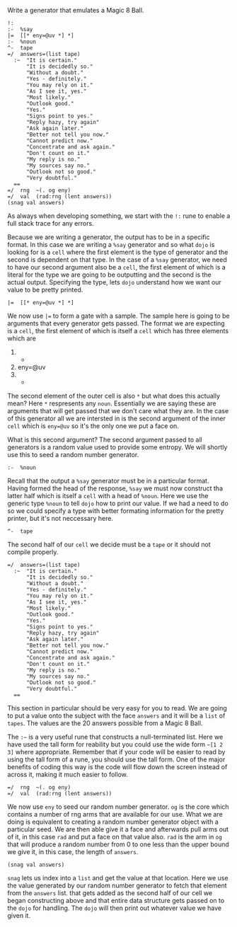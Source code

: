 Write a generator that emulates a Magic 8 Ball.

```
!:
:-  %say
|=  [[* eny=@uv *] *]
:-  %noun
^-  tape
=/  answers=(list tape)
  :~  "It is certain."
      "It is decidedly so."
      "Without a doubt."
      "Yes - definitely."
      "You may rely on it."
      "As I see it, yes."
      "Most likely."
      "Outlook good."
      "Yes."
      "Signs point to yes."
      "Reply hazy, try again"
      "Ask again later."
      "Better not tell you now."
      "Cannot predict now."
      "Concentrate and ask again."
      "Don't count on it."
      "My reply is no."
      "My sources say no."
      "Outlook not so good."
      "Very doubtful."
  ==
=/  rng  ~(. og eny)
=/  val  (rad:rng (lent answers))
(snag val answers)
```

As always when developing something, we start with the `!:` rune to enable a full stack trace for any errors.

Because we are writing a generator, the output has to be in a specific format. In this case we are writing a `%say` generator and so what `dojo` is looking for is a `cell` where the first element is the type of generator and the second is dependent on that type. In the case of a `%say` generator, we need to have our second argument also be a `cell`, the first element of which is a literal for the type we are going to be outputting and the second is the actual output. Specifying the type, lets `dojo` understand how we want our value to be pretty printed.

```
|=  [[* eny=@uv *] *]
```

We now use `|=` to form a gate with a sample. The sample here is going to be arguments that every generator gets passed. The format we are expecting is a `cell`, the first element of which is itself a `cell` which has three elements which are

1.  *
2.  eny=@uv
3.  *

The second element of the outer cell is also `*` but what does this actually mean? Here `*` respresents any `noun`. Essentially we are saying these are arguments that will get passed that we don't care what they are. In the case of this generator all we are intersted in is the second argument of the inner `cell` which is `eny=@uv` so it's the only one we put a face on.

What is this second argument? The second argument passed to all generators is a random value used to provide some entropy. We will shortly use this to seed a random number generator.

```
:-  %noun
```

Recall that the output a `%say` generator must be in a particular format. Having formed the head of the response, `%say` we must now construct tha latter half which is itself a `cell` with a head of `%noun`. Here we use the generic type `%noun` to tell `dojo` how to print our value. If we had a need to do so we could specify a type with better formating information for the pretty printer, but it's not neccessary here.

```
^-  tape
```

The second half of our `cell` we decide must be a `tape` or it should not compile properly.

```
=/  answers=(list tape)
  :~  "It is certain."
      "It is decidedly so."
      "Without a doubt."
      "Yes - definitely."
      "You may rely on it."
      "As I see it, yes."
      "Most likely."
      "Outlook good."
      "Yes."
      "Signs point to yes."
      "Reply hazy, try again"
      "Ask again later."
      "Better not tell you now."
      "Cannot predict now."
      "Concentrate and ask again."
      "Don't count on it."
      "My reply is no."
      "My sources say no."
      "Outlook not so good."
      "Very doubtful."
  ==
```

This section in particular should be very easy for you to read. We are going to put a value onto the subject with the face `answers` and it will be a `list` of `tapes`. The values are the 20 answers possible from a Magic 8 Ball.

The `:~` is a very useful rune that constructs a null-terminated list. Here we have used the tall form for reability but you could use the wide form `~[1 2 3]` where appropriate. Remember that if your code will be easier to read by using the tall form of a rune, you should use the tall form. One of the major benefits of coding this way is the code will flow down the screen instead of across it, making it much easier to follow.

```
=/  rng  ~(. og eny)
=/  val  (rad:rng (lent answers))
```

We now use `eny` to seed our random number generator. `og` is the core which contains a number of rng arms that are available for our use. What we are doing is equivalent to creating a random number generator object with a particular seed. We are then able give it a face and afterwards pull arms out of it, in this case `rad` and put a face on that value also. `rad` is the arm in `og` that will produce a random number from 0 to one less than the upper bound we give it, in this case, the length of `answers`.

```
(snag val answers)
```

`snag` lets us index into a `list` and get the value at that location. Here we use the value generated by our random number generator to fetch that element from the `answers` list. that gets added as the second half of our cell we began constructing above and that entire data structure gets passed on to the `dojo` for handling. The `dojo` will then print out whatever value we have given it.
